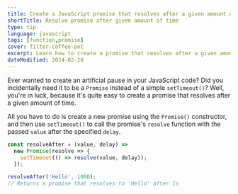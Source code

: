 ```yaml
---
title: Create a JavaScript promise that resolves after a given amount of time
shortTitle: Resolve promise after given amount of time
type: tip
language: javascript
tags: [function,promise]
cover: filter-coffee-pot
excerpt: Learn how to create a promise that resolves after a given amount of time in JavaScript.
dateModified: 2024-02-28
---
```


Ever wanted to create an artificial pause in your JavaScript code? Did you incidentally need it to be a `Promise` instead of a simple `setTimeout()`? Well, you're in luck, because it's quite easy to create a promise that resolves after a given amount of time.

All you have to do is create a new promise using the `Promise()` constructor, and then use `setTimeout()` to call the promise's `resolve` function with the passed `value` after the specified `delay`.

```js
const resolveAfter = (value, delay) =>
  new Promise(resolve => {
    setTimeout(() => resolve(value, delay));
  });

resolveAfter('Hello', 1000);
// Returns a promise that resolves to 'Hello' after 1s
```
